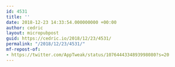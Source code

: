 ```yaml
---
id: 4531
title: ''
date: 2018-12-23 14:33:54.000000000 +00:00
author: cedric
layout: micropubpost
guid: https://cedric.io/2018/12/23/4531/
permalink: "/2018/12/23/4531/"
mf-repost-of:
- https://twitter.com/AppTweak/status/1076444334893998080?s=20
---
```

